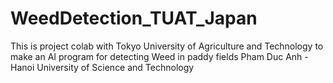 # WeedDetection_TUAT_Japan
This is project colab with Tokyo University of Agriculture and Technology to make an AI program for detecting Weed in paddy fields
Pham Duc Anh - Hanoi University of Science and Technology 
